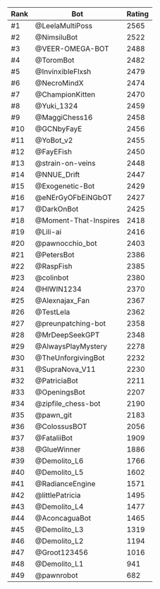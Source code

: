 Rank|Bot|Rating
---|---|---
#1|@LeelaMultiPoss|2565
#2|@NimsiluBot|2522
#3|@VEER-OMEGA-BOT|2488
#4|@ToromBot|2482
#5|@InvinxibleFlxsh|2479
#6|@NecroMindX|2474
#7|@ChampionKitten|2470
#8|@Yuki_1324|2459
#9|@MaggiChess16|2458
#10|@GCNbyFayE|2456
#11|@YoBot_v2|2455
#12|@FayEFish|2450
#13|@strain-on-veins|2448
#14|@NNUE_Drift|2447
#15|@Exogenetic-Bot|2429
#16|@eNErGyOFbEiNGbOT|2427
#17|@DarkOnBot|2425
#18|@Moment-That-Inspires|2418
#19|@Lili-ai|2416
#20|@pawnocchio_bot|2403
#21|@PetersBot|2386
#22|@RaspFish|2385
#23|@colinbot|2380
#24|@HIWIN1234|2370
#25|@Alexnajax_Fan|2367
#26|@TestLela|2362
#27|@preunpatching-bot|2358
#28|@MrDeepSeekGPT|2348
#29|@AlwaysPlayMystery|2278
#30|@TheUnforgivingBot|2232
#31|@SupraNova_V11|2230
#32|@PatriciaBot|2211
#33|@OpeningsBot|2207
#34|@zipfile_chess-bot|2190
#35|@pawn_git|2183
#36|@ColossusBOT|2056
#37|@FataliiBot|1909
#38|@GlueWinner|1886
#39|@Demolito_L6|1766
#40|@Demolito_L5|1602
#41|@RadianceEngine|1571
#42|@littlePatricia|1495
#43|@Demolito_L4|1477
#44|@AconcaguaBot|1465
#45|@Demolito_L3|1319
#46|@Demolito_L2|1194
#47|@Groot123456|1016
#48|@Demolito_L1|941
#49|@pawnrobot|682
